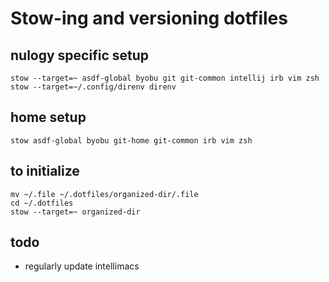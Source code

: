 # Stow-ing and versioning dotfiles

## nulogy specific setup
```shell
stow --target=~ asdf-global byobu git git-common intellij irb vim zsh
stow --target=~/.config/direnv direnv
```

## home setup
```shell
stow asdf-global byobu git-home git-common irb vim zsh
```

## to initialize
```shell
mv ~/.file ~/.dotfiles/organized-dir/.file
cd ~/.dotfiles
stow --target=~ organized-dir
```

## todo
- regularly update intellimacs
